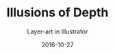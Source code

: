 ---
title: "Illusions of Depth"
subtitle: "Layer-art in Illustrator"
description: "In this class we’re going to learn how to get going with layer-art and adding depth to your artworks in Adobe Illustrator."
external_url: https://heyrich.net/layer-art
date: 2016-10-27
image: "img/illusions-of-depth.png"
background_color: "#1b0530"
categories: ['Illustration', 'Graphic Design']
tags: ['Adobe Illustrator', '3D']
type: ['Course']
---
